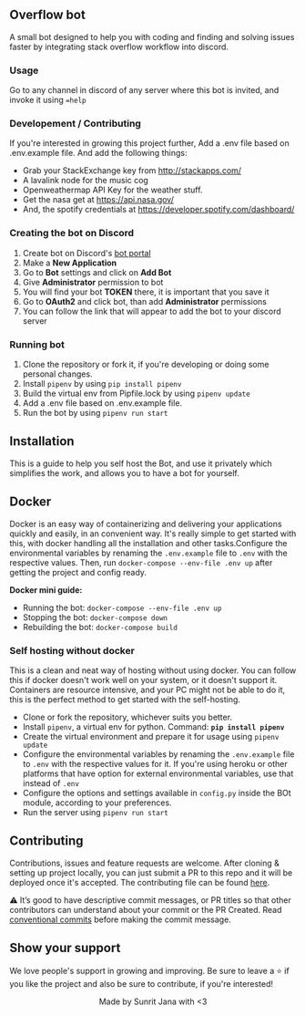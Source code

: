 ## Overflow bot

A small bot designed to help you with coding and finding and solving 
issues faster by integrating stack overflow workflow into discord.

### Usage

Go to any channel in discord of any server where this bot is invited, and 
invoke it using `=help`

### Developement / Contributing

If you're interested in growing this project further,
Add a .env file based on .env.example file. And add the following things:

- Grab your StackExchange key from http://stackapps.com/
- A lavalink node for the music cog
- Openweathermap API Key for the weather stuff.
- Get the nasa get at https://api.nasa.gov/
- And, the spotify credentials at https://developer.spotify.com/dashboard/

### Creating the bot on Discord

1. Create bot on Discord's [bot portal](https://discord.com/developers/applications/)
2. Make a **New Application**
3. Go to **Bot** settings and click on **Add Bot**
4. Give **Administrator** permission to bot
5. You will find your bot **TOKEN** there, it is important that you save it
6. Go to **OAuth2** and click bot, than add **Administrator** permissions
7. You can follow the link that will appear to add the bot to your discord server

### Running bot

1. Clone the repository or fork it, if you're developing or doing some personal changes.
2. Install `pipenv` by using `pip install pipenv`
3. Build the virtual env from Pipfile.lock by using `pipenv update`
4. Add a .env file based on .env.example file.
6. Run the bot by using `pipenv run start`


## Installation

This is a guide to help you self host the Bot, and use it privately which simplifies the work, and allows you to have
a bot for yourself.

## Docker

Docker is an easy way of containerizing and delivering your applications quickly and easily, in an 
convenient way. It's really simple to get started with this, with docker handling all the installation
and other tasks.Configure the environmental variables by renaming the `.env.example` file to `.env` with the respective 
values. Then, run `docker-compose --env-file .env up` after getting the project and config ready.

**Docker mini guide:**

- Running the bot: `docker-compose --env-file .env up`
- Stopping the bot: `docker-compose down`
- Rebuilding the bot: `docker-compose build`

### Self hosting without docker

This is a clean and neat way of hosting without using docker. You can follow this if docker doesn't work
well on your system, or it doesn't support it. Containers are resource intensive, and your PC might not
be able to do it, this is the perfect method to get started with the self-hosting.

- Clone or fork the repository, whichever suits you better.
- Install `pipenv`, a virtual env for python. Command: **`pip install pipenv`**
- Create the virtual environment and prepare it for usage using `pipenv update`
- Configure the environmental variables by renaming the `.env.example` file to `.env` with the respective 
  values for it. If you're using heroku or other platforms that have option for external environmental
  variables, use that instead of `.env`
- Configure the options and settings available in `config.py` inside the BOt module, according to your
  preferences.
- Run the server using `pipenv run start`

## Contributing

Contributions, issues and feature requests are welcome. After cloning & setting up project locally, you 
can just submit a PR to this repo and it will be deployed once it's accepted. The contributing file can be 
found 
[here](https://github.com/janaSunrise/overflow-discord-bot/blob/main/CONTRIBUTING.md).

⚠️ It’s good to have descriptive commit messages, or PR titles so that other contributors can understand about your 
commit or the PR Created. Read [conventional commits](https://www.conventionalcommits.org/en/v1.0.0-beta.3/) 
before making the commit message.

## Show your support

We love people's support in growing and improving. Be sure to leave a ⭐️ if you like the project and 
also be sure to contribute, if you're interested!


<div align="center">
Made by Sunrit Jana with <3
</div>
